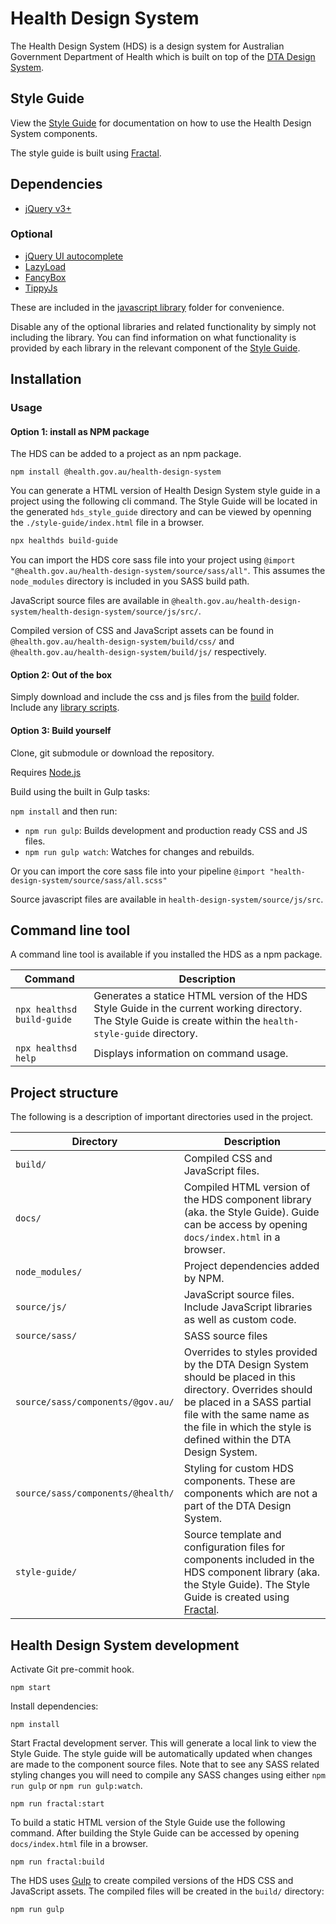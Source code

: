 # Health Design System

The Health Design System (HDS) is a design system for Australian Government Department of Health which is built on top of the [DTA Design System](https://designsystem.gov.au/).

## Style Guide
View the [Style Guide](https://healthgovau.github.io/health-design-system/) for documentation on how to use the Health Design System components.

The style guide is built using [Fractal](https://github.com/frctl/fractal).

## Dependencies
* [jQuery v3+](https://jquery.com/)

### Optional
* [jQuery UI autocomplete](https://jqueryui.com/download/#!version=1.12.1&components=110000010001000000100000100000000000000000000000)
* [LazyLoad](https://github.com/verlok/lazyload)
* [FancyBox](http://fancyapps.com/fancybox/3/)
* [TippyJs](https://github.com/atomiks/tippyjs)

These are included in the [javascript library](js/libraries) folder for convenience.

Disable any of the optional libraries and related functionality by simply not including the library.
You can find information on what functionality is provided by each library in the relevant component of the [Style Guide](https://healthgovau.github.io/health-design-system/).

## Installation

### Usage

#### Option 1: install as NPM package

The HDS can be added to a project as an npm package.

```
npm install @health.gov.au/health-design-system
```

You can generate a HTML version of Health Design System style guide in a project using the following cli command. The Style Guide will be located in the generated `hds_style_guide` directory and can be viewed by openning the `./style-guide/index.html` file in a browser.

```sh
npx healthds build-guide
```

You can import the HDS core sass file into your project using `@import "@health.gov.au/health-design-system/source/sass/all"`. This assumes the `node_modules` directory is included in you SASS build path.

JavaScript source files are available in `@health.gov.au/health-design-system/health-design-system/source/js/src/`.

Compiled version of CSS and JavaScript assets can be found in `@health.gov.au/health-design-system/build/css/` and `@health.gov.au/health-design-system/build/js/` respectively.



#### Option 2: Out of the box

Simply download and include the css and js files from the [build](build) folder.
Include any [library scripts](build/js/libraries).

#### Option 3: Build yourself

Clone, git submodule or download the repository.

Requires [Node.js](https://nodejs.org/)

Build using the built in Gulp tasks:

`npm install` and then run:
  * `npm run gulp`: Builds development and production ready CSS and JS files.
  * `npm run gulp watch`: Watches for changes and rebuilds.

Or you can import the core sass file into your pipeline `@import "health-design-system/source/sass/all.scss"`

Source javascript files are available in `health-design-system/source/js/src`.

## Command line tool

A command line tool is available if you installed the HDS as a npm package.

| Command | Description |
| --- | --- |
| `npx healthsd build-guide` | Generates a statice HTML version of the HDS Style Guide in the current working directory. The Style Guide is create within the `health-style-guide` directory. |
| `npx healthsd help` | Displays information on command usage. |

## Project structure

The following is a description of important directories used in the project.

| Directory | Description |
| --- | --- |
| `build/` | Compiled CSS and JavaScript files. |
| `docs/` | Compiled HTML version of the HDS component library (aka. the Style Guide). Guide can be access by opening `docs/index.html` in a browser.  |
| `node_modules/` | Project dependencies added by NPM. |
| `source/js/` | JavaScript source files. Include JavaScript libraries as well as custom code. |
| `source/sass/` | SASS source files |
| `source/sass/components/@gov.au/` | Overrides to styles provided by the DTA Design System should be placed in this directory. Overrides should be placed in a SASS partial file with the same name as the file in which the style is defined within the DTA Design System. |
| `source/sass/components/@health/` | Styling for custom HDS components. These are components which are not a part of the DTA Design System. |
| `style-guide/` | Source template and configuration files for components included in the HDS component library (aka. the Style Guide). The Style Guide is created using [Fractal](https://fractal.build/).  |

## Health Design System development

Activate Git pre-commit hook.

```
npm start
```

Install dependencies:

```
npm install
```

Start Fractal development server. This will generate a local link to view the Style Guide. The style guide will be automatically updated when changes are made to the component source files. Note that to see any SASS related styling changes you will need to compile any SASS changes using either `npm run gulp` or `npm run gulp:watch`.

```
npm run fractal:start
```

To build a static HTML version of the Style Guide use the following command. After building the Style Guide can be accessed by opening `docs/index.html` file in a browser.

```
npm run fractal:build
```

The HDS uses [Gulp](https://gulpjs.com) to create compiled versions of the HDS CSS and JavaScript assets. The compiled files will be created in the `build/` directory:

```
npm run gulp
```
